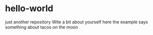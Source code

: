 # hello-world
just another repository
Wite a bit about yourself here
the example says something about tacos on the moon
